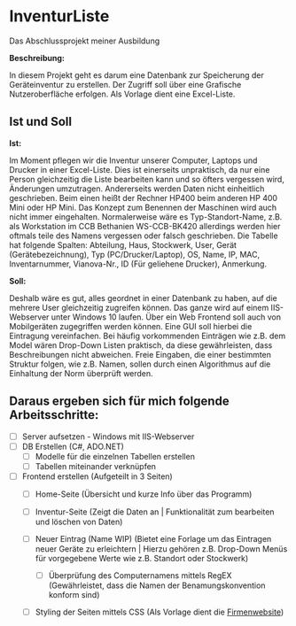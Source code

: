 # InventurListe
Das Abschlussprojekt meiner Ausbildung

**Beschreibung:**

In diesem Projekt geht es darum eine Datenbank zur Speicherung der Geräteinventur zu erstellen. Der Zugriff soll über eine Grafische Nutzeroberfläche erfolgen. Als Vorlage dient eine Excel-Liste. 

## Ist und Soll
**Ist:**

Im Moment pflegen wir die Inventur unserer Computer, Laptops und Drucker in einer Excel-Liste. Dies ist einerseits unpraktisch, da nur eine Person gleichzeitig die Liste bearbeiten kann und so öfters vergessen wird, Änderungen umzutragen. Andererseits werden Daten nicht einheitlich geschrieben. Beim einen heißt der Rechner HP400 beim anderen HP 400 Mini oder HP Mini. Das Konzept zum Benennen der Maschinen wird auch nicht immer eingehalten. Normalerweise wäre es Typ-Standort-Name, z.B. als Workstation im CCB Bethanien WS-CCB-BK420 allerdings werden hier oftmals teile des Namens vergessen oder falsch geschrieben. 
Die Tabelle hat folgende Spalten: Abteilung, Haus, Stockwerk, User, Gerät (Gerätebezeichnung), Typ (PC/Drucker/Laptop), OS, Name, IP, MAC, Inventarnummer, Vianova-Nr., ID (Für geliehene Drucker), Anmerkung. 

**Soll:**

Deshalb wäre es gut, alles geordnet in einer Datenbank zu haben, auf die mehrere User gleichzeitig zugreifen können. Das ganze wird auf einem IIS-Webserver unter Windows 10 laufen. Über ein Web Frontend soll auch von Mobilgeräten zugegriffen werden können. Eine GUI soll hierbei die Eintragung vereinfachen. Bei häufig vorkommenden Einträgen wie z.B. dem Model wären Drop-Down Listen praktisch, da diese gewährleisten, dass Beschreibungen nicht abweichen. Freie Eingaben, die einer bestimmten Struktur folgen, wie z.B. Namen, sollen durch einen Algorithmus auf die Einhaltung der Norm überprüft werden.

## Daraus ergeben sich für mich folgende Arbeitsschritte:
- [ ] Server aufsetzen - Windows mit IIS-Webserver 
- [ ] DB Erstellen (C#, ADO.NET)
   - [ ] Modelle für die einzelnen Tabellen erstellen
   - [ ] Tabellen miteinander verknüpfen
- [ ] Frontend erstellen (Aufgeteilt in 3 Seiten) 
   - [ ] Home-Seite (Übersicht und kurze Info über das Programm)
   - [ ] Inventur-Seite (Zeigt die Daten an | Funktionalität zum bearbeiten und löschen von Daten)
   - [ ] Neuer Eintrag (Name WIP) (Bietet eine Forlage um das Eintragen neuer Geräte zu erleichtern | Hierzu gehören z.B. Drop-Down Menüs für vorgegebene Werte wie z.B. Standort oder Stockwerk)
     - [ ] Überprüfung des Computernamens mittels RegEX (Gewährleistet, dass die Namen der Benamungskonvention konform sind)
   - [ ] Styling der Seiten mittels CSS (Als Vorlage dient die [Firmenwebsite](https://www.ccb.de))


